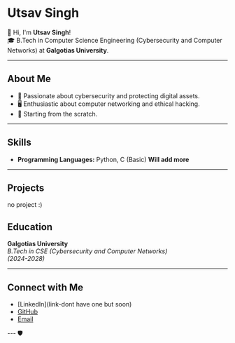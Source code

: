 # Utsav Singh

👋 Hi, I'm **Utsav Singh**!  
🎓 B.Tech in Computer Science Engineering (Cybersecurity and Computer Networks) at **Galgotias University**.

---

## About Me
- 🔐 Passionate about cybersecurity and protecting digital assets.
- 🖥️ Enthusiastic about computer networking and ethical hacking.
- 🌱 Starting from the scratch.

---

## Skills
- **Programming Languages:** Python, C (Basic)
        **Will add more** 
---

## Projects
   no project
   :)

## Education
**Galgotias University**  
*B.Tech in CSE (Cybersecurity and Computer Networks)*  
*(2024-2028)*

---

## Connect with Me
- [LinkedIn](link-dont have one but soon)
- [GitHub](link-https://github.com/utsav512007)
- [Email](mailto:utsav6057@gmail.com)

--- 🛡️
